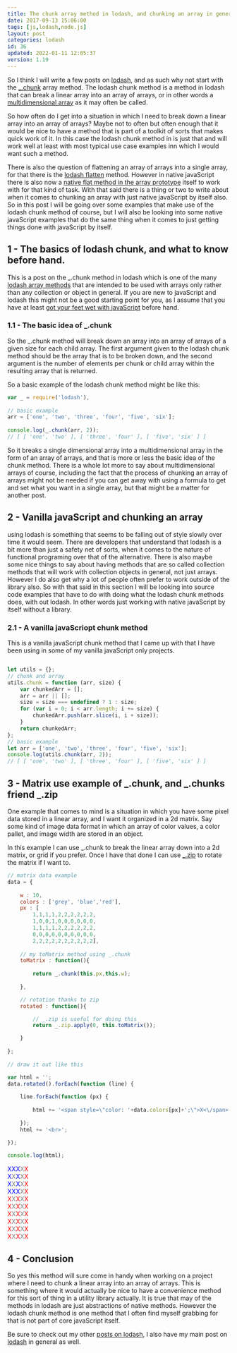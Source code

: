 ```yaml
---
title: The chunk array method in lodash, and chunking an array in general
date: 2017-09-13 15:06:00
tags: [js,lodash,node.js]
layout: post
categories: lodash
id: 36
updated: 2022-01-11 12:05:37
version: 1.19
---
```


So I think I will write a few posts on [lodash](https://lodash.com/), and as such why not start with the [\_.chunk](https://lodash.com/docs/4.17.4#chunk) array method. The lodash chunk method is a method in lodash that can break a linear array into an array of arrays, or in other words a [multidimensional array](/2020/03/31/js-array-multidimensional/) as it may often be called.

So how often do I get into a situation in which I need to break down a linear array into an array of arrays? Maybe not to often but often enough that it would be nice to have a method that is part of a toolkit of sorts that makes quick work of it. In this case the lodash chunk method in is just that and will work well at least with most typical use case examples inn which I would want such a method. 

There is also the question of flattening an array of arrays into a single array, for that there is the [lodash flatten](/2018/08/12/lodash_flatten/) method. However in native javaScript there is also now a [native flat method in the array prototype](/2021/07/15/js-array-flat/) itself to work with for that kind of task. With that said there is a thing or two to write about when it comes to chunking an array with just native javaScript by itself also. So in this post I will be going over some examples that make use of the lodash chunk method of course, but I will also be looking into some native javaScript examples that do the same thing when it comes to just getting things done with javaScript by itself.

<!-- more -->

## 1 - The basics of lodash chunk, and what to know before hand.

This is a post on the \_.chunk method in lodash which is one of the many [lodash array methods](/2019/02/14/lodash_array/) that are intended to be used with arrays only rather than any collection or object in general. If you are new to javaScript and lodash this might not be a good starting point for you, as I assume that you have at least [got your feet wet with javaScript](/2018/11/27/js-getting-started/) before hand.

### 1.1 - The basic idea of \_.chunk

So the \_.chunk method will break down an array into an array of arrays of a given size for each child array. The first argument given to the lodash chunk method should be the array that is to be broken down, and the second argument is the number of elements per chunk or child array within the resulting array that is returned.

So a basic example of the lodash chunk method might be like this:

```js
var _ = require('lodash'),
 
// basic example
arr = ['one', 'two', 'three', 'four', 'five', 'six'];
 
console.log(_.chunk(arr, 2));
// [ [ 'one', 'two' ], [ 'three', 'four' ], [ 'five', 'six' ] ]
```

So it breaks a single dimensional array into a multidimensional array in the form of an array of arrays, and that is more or less the basic idea of the chunk method. There is a whole lot more to say about multidimensional arrays of course, including the fact that the process of chunking an array of arrays might not be needed if you can get away with using a formula to get and set what you want in a single array, but that might be a matter for another post.

## 2 - Vanilla javaScript and chunking an array

using lodash is something that seems to be falling out of style slowly over time it would seem. There are developers that understand that lodash is a bit more than just a safety net of sorts, when it comes to the nature of functional programing over that of the alternative. There is also maybe some nice things to say about having methods that are so called collection methods that will work with collection objects in general, not just arrays. However I do also get why a lot of people often prefer to work outside of the library also. So with that said in this section I will be looking into source code examples that have to do with doing what the lodash chunk methods does, with out lodash. In other words just working with native javaScript by itself without a library.

### 2.1 - A vanilla javaScriopt chunk method

This is a vanilla javaScript chunk method that I came up with that I have been using in some of my vanilla javaScript only projects.

```js

let utils = {};
// chunk and array
utils.chunk = function (arr, size) {
    var chunkedArr = [];
    arr = arr || [];
    size = size === undefined ? 1 : size;
    for (var i = 0; i < arr.length; i += size) {
        chunkedArr.push(arr.slice(i, i + size));
    }
    return chunkedArr;
};
// basic example
let arr = ['one', 'two', 'three', 'four', 'five', 'six'];
console.log(utils.chunk(arr, 2));
// [ [ 'one', 'two' ], [ 'three', 'four' ], [ 'five', 'six' ] ]
```

## 3 - Matrix use example of \_.chunk, and \_.chunks friend \_.zip

One example that comes to mind is a situation in which you have some pixel data stored in a linear array, and I want it organized in a 2d matrix. Say some kind of image data format in which an array of color values, a color pallet, and image width are stored in an object.

In this example I can use \_.chunk to break the linear array down into a 2d matrix, or grid if you prefer. Once I have that done I can use [\_.zip](/2018/02/01/lodash_zip/) to rotate the matrix if I want to.

```js
// matrix data example
data = {
 
    w : 10,
    colors : ['grey', 'blue','red'],
    px : [
        1,1,1,1,2,2,2,2,2,2,
        1,0,0,1,0,0,0,0,0,0,
        1,1,1,1,2,2,2,2,2,2,
        0,0,0,0,0,0,0,0,0,0,
        2,2,2,2,2,2,2,2,2,2],
 
    // my toMatrix method using _.chunk
    toMatrix : function(){
 
        return _.chunk(this.px,this.w);
 
    },

    // rotation thanks to zip
    rotated : function(){

        // _.zip is useful for doing this
        return _.zip.apply(0, this.toMatrix());

    }
 
};
 
// draw it out like this

var html = '';
data.rotated().forEach(function (line) {
 
    line.forEach(function (px) {
 
        html += '<span style=\"color: '+data.colors[px]+';\">X<\/span>';
 
    });
    html += '<br>';
 
});

console.log(html);
```

<span style="color: blue;">X</span><span style="color: blue;">X</span><span style="color: blue;">X</span><span style="color: grey;">X</span><span style="color: red;">X</span><br><span style="color: blue;">X</span><span style="color: grey;">X</span><span style="color: blue;">X</span><span style="color: grey;">X</span><span style="color: red;">X</span><br><span style="color: blue;">X</span><span style="color: grey;">X</span><span style="color: blue;">X</span><span style="color: grey;">X</span><span style="color: red;">X</span><br><span style="color: blue;">X</span><span style="color: blue;">X</span><span style="color: blue;">X</span><span style="color: grey;">X</span><span style="color: red;">X</span><br><span style="color: red;">X</span><span style="color: grey;">X</span><span style="color: red;">X</span><span style="color: grey;">X</span><span style="color: red;">X</span><br><span style="color: red;">X</span><span style="color: grey;">X</span><span style="color: red;">X</span><span style="color: grey;">X</span><span style="color: red;">X</span><br><span style="color: red;">X</span><span style="color: grey;">X</span><span style="color: red;">X</span><span style="color: grey;">X</span><span style="color: red;">X</span><br><span style="color: red;">X</span><span style="color: grey;">X</span><span style="color: red;">X</span><span style="color: grey;">X</span><span style="color: red;">X</span><br><span style="color: red;">X</span><span style="color: grey;">X</span><span style="color: red;">X</span><span style="color: grey;">X</span><span style="color: red;">X</span><br><span style="color: red;">X</span><span style="color: grey;">X</span><span style="color: red;">X</span><span style="color: grey;">X</span><span style="color: red;">X</span><br>

## 4 - Conclusion

So yes this method will sure come in handy when working on a project where I need to chunk a linear array into an array of arrays. This is something where it would actually be nice to have a convenience method for this sort of thing in a utility library actually. It is true that may of the methods in lodash are just abstractions of native methods. However the lodash chunk method is one method that I often find myself grabbing for that is not part of core javaScript itself. 

Be sure to check out my other [posts on lodash](/categories/lodash/), I also have my main post on [lodash](/2019/02/15/lodash/) in general as well.
